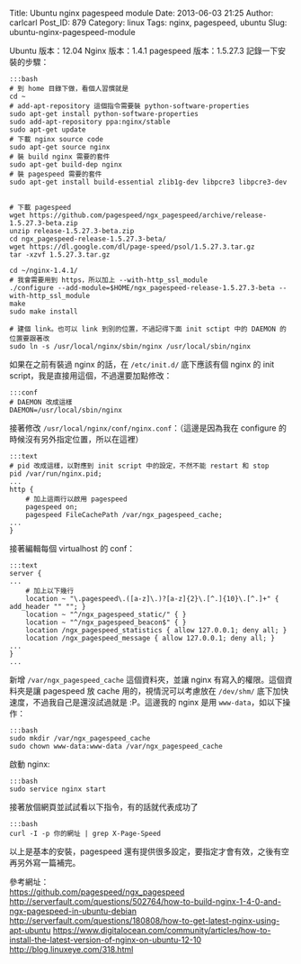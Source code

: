 Title: Ubuntu nginx pagespeed module
Date: 2013-06-03 21:25
Author: carlcarl
Post_ID: 879
Category: linux
Tags: nginx, pagespeed, ubuntu
Slug: ubuntu-nginx-pagespeed-module

Ubuntu 版本：12.04 Nginx 版本：1.4.1 pagespeed 版本：1.5.27.3
記錄一下安裝的步驟： <!--more-->

	:::bash
    # 到 home 目錄下做，看個人習慣就是
    cd ~
    # add-apt-repository 這個指令需要裝 python-software-properties
    sudo apt-get install python-software-properties
    sudo add-apt-repository ppa:nginx/stable
    sudo apt-get update
    # 下載 nginx source code
    sudo apt-get source nginx
    # 裝 build nginx 需要的套件
    sudo apt-get build-dep nginx
    # 裝 pagespeed 需要的套件
    sudo apt-get install build-essential zlib1g-dev libpcre3 libpcre3-dev
     

    # 下載 pagespeed
    wget https://github.com/pagespeed/ngx_pagespeed/archive/release-1.5.27.3-beta.zip
    unzip release-1.5.27.3-beta.zip
    cd ngx_pagespeed-release-1.5.27.3-beta/
    wget https://dl.google.com/dl/page-speed/psol/1.5.27.3.tar.gz
    tar -xzvf 1.5.27.3.tar.gz
     
    cd ~/nginx-1.4.1/
    # 我會需要用到 https，所以加上 --with-http_ssl_module
    ./configure --add-module=$HOME/ngx_pagespeed-release-1.5.27.3-beta --with-http_ssl_module
    make
    sudo make install
     
    # 建個 link。也可以 link 到別的位置，不過記得下面 init sctipt 中的 DAEMON 的位置要跟著改
    sudo ln -s /usr/local/nginx/sbin/nginx /usr/local/sbin/nginx

如果在之前有裝過 nginx 的話，在 `/etc/init.d/` 底下應該有個 nginx 的
init script，我是直接用這個，不過還要加點修改：

	:::conf
    # DAEMON 改成這樣
    DAEMON=/usr/local/sbin/nginx

接著修改 `/usr/local/nginx/conf/nginx.conf`：（這邊是因為我在 configure
的時候沒有另外指定位置，所以在這裡）

	:::text
    # pid 改成這樣，以對應到 init script 中的設定，不然不能 restart 和 stop
    pid /var/run/nginx.pid;
    ...
    http {
        # 加上這兩行以啟用 pagespeed
        pagespeed on;
        pagespeed FileCachePath /var/ngx_pagespeed_cache;
    ...
    }

接著編輯每個 virtualhost 的 conf：

	:::text
    server {
    ...
        # 加上以下幾行
        location ~ "\.pagespeed\.([a-z]\.)?[a-z]{2}\.[^.]{10}\.[^.]+" { add_header "" ""; }
        location ~ "^/ngx_pagespeed_static/" { }
        location ~ "^/ngx_pagespeed_beacon$" { }
        location /ngx_pagespeed_statistics { allow 127.0.0.1; deny all; }
        location /ngx_pagespeed_message { allow 127.0.0.1; deny all; }
    ...
    }
    ...

新增 `/var/ngx_pagespeed_cache` 這個資料夾，並讓 nginx
有寫入的權限。這個資料夾是讓 pagespeed 放 cache 用的，視情況可以考慮放在
`/dev/shm/` 底下加快速度，不過我自己是還沒試過就是 :P。這邊我的 nginx
是用 `www-data`，如以下操作：

	:::bash
    sudo mkdir /var/ngx_pagespeed_cache
    sudo chown www-data:www-data /var/ngx_pagespeed_cache

啟動 nginx:

	:::bash
    sudo service nginx start

接著放個網頁並試試看以下指令，有的話就代表成功了

	:::bash
    curl -I -p 你的網址 | grep X-Page-Speed 

以上是基本的安裝，pagespeed
還有提供很多設定，要指定才會有效，之後有空再另外寫一篇補完。

參考網址：  
<https://github.com/pagespeed/ngx_pagespeed>  
<http://serverfault.com/questions/502764/how-to-build-nginx-1-4-0-and-ngx-pagespeed-in-ubuntu-debian>
<http://serverfault.com/questions/180808/how-to-get-latest-nginx-using-apt-ubuntu>
<https://www.digitalocean.com/community/articles/how-to-install-the-latest-version-of-nginx-on-ubuntu-12-10>
<http://blog.linuxeye.com/318.html>
